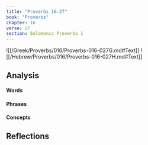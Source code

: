 ```yaml
---
title: "Proverbs 16:27"
book: "Proverbs"
chapter: 16
verse: 27
section: Solomonic Proverbs 1
---
```

![[/Greek/Proverbs/016/Proverbs-016-027G.md#Text]]
![[/Hebrew/Proverbs/016/Proverbs-016-027H.md#Text]]

## Analysis

#### Words

#### Phrases

#### Concepts

## Reflections
